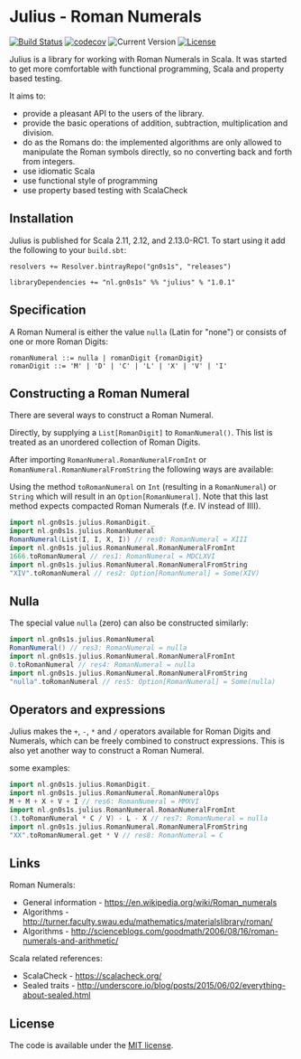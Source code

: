 # Julius - Roman Numerals

[![Build Status](https://travis-ci.org/Philippus/julius.svg?branch=master)](https://travis-ci.org/Philippus/julius)
[![codecov](https://codecov.io/gh/Philippus/julius/branch/master/graph/badge.svg)](https://codecov.io/gh/Philippus/julius)
![Current Version](https://img.shields.io/badge/version-1.0.1-brightgreen.svg?style=flat "1.0.1")
[![License](https://img.shields.io/badge/license-MIT-blue.svg?style=flat "MIT")](LICENSE.md)

Julius is a library for working with Roman Numerals in Scala.
It was started to get more comfortable with functional programming, Scala and property based testing.

It aims to:
- provide a pleasant API to the users of the library.
- provide the basic operations of addition, subtraction, multiplication and division.
- do as the Romans do: the implemented algorithms are only allowed to manipulate the Roman symbols directly, so no
converting back and forth from integers.
- use idiomatic Scala
- use functional style of programming
- use property based testing with ScalaCheck

## Installation

Julius is published for Scala 2.11, 2.12, and 2.13.0-RC1. To start using it add the following to your `build.sbt`:

```
resolvers += Resolver.bintrayRepo("gn0s1s", "releases")

libraryDependencies += "nl.gn0s1s" %% "julius" % "1.0.1"
```

## Specification
A Roman Numeral is either the value `nulla` (Latin for "none") or consists of one or more Roman Digits:

```
romanNumeral ::= nulla | romanDigit {romanDigit}
romanDigit ::= 'M' | 'D' | 'C' | 'L' | 'X' | 'V' | 'I'
```

## Constructing a Roman Numeral
There are several ways to construct a Roman Numeral.

Directly, by supplying a `List[RomanDigit]` to `RomanNumeral()`. This list is treated as an unordered collection of
Roman Digits.

After importing `RomanNumeral.RomanNumeralFromInt` or `RomanNumeral.RomanNumeralFromString` the following ways are
available:

Using the method `toRomanNumeral` on `Int` (resulting in a `RomanNumeral`) or `String` which will result in an
`Option[RomanNumeral]`.
Note that this last method expects compacted Roman Numerals (f.e. IV instead of IIII).

```scala
import nl.gn0s1s.julius.RomanDigit._
import nl.gn0s1s.julius.RomanNumeral
RomanNumeral(List(I, I, X, I)) // res0: RomanNumeral = XIII
import nl.gn0s1s.julius.RomanNumeral.RomanNumeralFromInt
1666.toRomanNumeral // res1: RomanNumeral = MDCLXVI
import nl.gn0s1s.julius.RomanNumeral.RomanNumeralFromString
"XIV".toRomanNumeral // res2: Option[RomanNumeral] = Some(XIV)
```

## Nulla
The special value `nulla` (zero) can also be constructed similarly:

```scala
import nl.gn0s1s.julius.RomanNumeral
RomanNumeral() // res3: RomanNumeral = nulla
import nl.gn0s1s.julius.RomanNumeral.RomanNumeralFromInt
0.toRomanNumeral // res4: RomanNumeral = nulla
import nl.gn0s1s.julius.RomanNumeral.RomanNumeralFromString
"nulla".toRomanNumeral // res5: Option[RomanNumeral] = Some(nulla)
```

## Operators and expressions
Julius makes the `+`, `-`, `*` and `/` operators available for Roman Digits and Numerals, which can be freely combined
to construct expressions. This is also yet another way to construct a Roman Numeral.

some examples:
```scala
import nl.gn0s1s.julius.RomanDigit._
import nl.gn0s1s.julius.RomanNumeral.RomanNumeralOps
M + M + X + V + I // res6: RomanNumeral = MMXVI
import nl.gn0s1s.julius.RomanNumeral.RomanNumeralFromInt
(3.toRomanNumeral * C / V) - L - X // res7: RomanNumeral = nulla
import nl.gn0s1s.julius.RomanNumeral.RomanNumeralFromString
"XX".toRomanNumeral.get * V // res8: RomanNumeral = C
```

## Links
Roman Numerals:
- General information - https://en.wikipedia.org/wiki/Roman_numerals
- Algorithms - http://turner.faculty.swau.edu/mathematics/materialslibrary/roman/
- Algorithms - http://scienceblogs.com/goodmath/2006/08/16/roman-numerals-and-arithmetic/

Scala related references:
- ScalaCheck - https://scalacheck.org/
- Sealed traits - http://underscore.io/blog/posts/2015/06/02/everything-about-sealed.html

## License
The code is available under the [MIT license](LICENSE.md).
